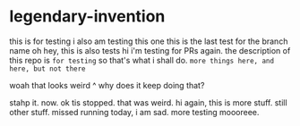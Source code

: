 # legendary-invention
this is for testing
i also am testing this one
this is the last test for the branch name
oh hey, this is also tests
hi i'm testing for PRs again.
the description of this repo is `for testing` so that's what i shall do. 
```more things here, and here, but not there```

woah that looks weird ^
why does it keep doing that? 

stahp it. now. ok tis stopped. that was weird. hi again, this is more stuff. 
still other stuff. missed running today, i am sad. 
more testing moooreee. 
